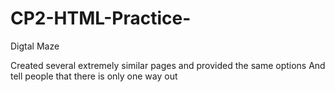 # CP2-HTML-Practice-

Digtal Maze

Created several extremely similar pages and provided the same options
And tell people that there is only one way out
